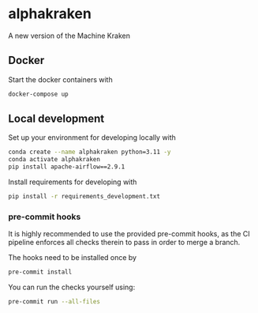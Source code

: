 # alphakraken
A new version of the Machine Kraken

## Docker
Start the docker containers with
```bash
docker-compose up
```


## Local development
Set up your environment for developing locally with
```bash
conda create --name alphakraken python=3.11 -y
conda activate alphakraken
pip install apache-airflow==2.9.1
```

Install requirements for developing with
```bash
pip install -r requirements_development.txt
```

### pre-commit hooks
It is highly recommended to use the provided pre-commit hooks, as the CI pipeline enforces all checks therein to
pass in order to merge a branch.

The hooks need to be installed once by
```bash
pre-commit install
```
You can run the checks yourself using:
```bash
pre-commit run --all-files
```
